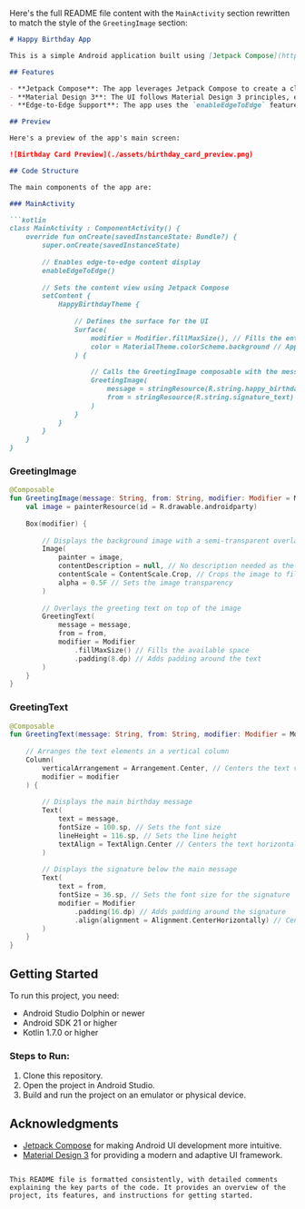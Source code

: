 Here's the full README file content with the `MainActivity` section rewritten to match the style of the `GreetingImage` section:

```markdown
# Happy Birthday App

This is a simple Android application built using [Jetpack Compose](https://developer.android.com/jetpack/compose), Google's modern toolkit for building native UI. The app displays a birthday greeting message with a background image, showcasing how easy it is to create UI elements in a declarative manner with Compose.

## Features

- **Jetpack Compose**: The app leverages Jetpack Compose to create a clean and simple UI with a background image and two text elements.
- **Material Design 3**: The UI follows Material Design 3 principles, ensuring a modern and cohesive look.
- **Edge-to-Edge Support**: The app uses the `enableEdgeToEdge` feature to extend content behind the navigation bars for a full-screen experience.

## Preview

Here's a preview of the app's main screen:

![Birthday Card Preview](./assets/birthday_card_preview.png)

## Code Structure

The main components of the app are:

### MainActivity

```kotlin
class MainActivity : ComponentActivity() {
    override fun onCreate(savedInstanceState: Bundle?) {
        super.onCreate(savedInstanceState)
        
        // Enables edge-to-edge content display
        enableEdgeToEdge()
        
        // Sets the content view using Jetpack Compose
        setContent {
            HappyBirthdayTheme {
                
                // Defines the surface for the UI
                Surface(
                    modifier = Modifier.fillMaxSize(), // Fills the entire screen
                    color = MaterialTheme.colorScheme.background // Applies the background color from the theme
                ) {
                    
                    // Calls the GreetingImage composable with the message and signature
                    GreetingImage(
                        message = stringResource(R.string.happy_birthday_text), // Fetches the birthday message string
                        from = stringResource(R.string.signature_text) // Fetches the signature string
                    )
                }
            }
        }
    }
}
```

### GreetingImage

```kotlin
@Composable
fun GreetingImage(message: String, from: String, modifier: Modifier = Modifier) {
    val image = painterResource(id = R.drawable.androidparty)
    
    Box(modifier) {
        
        // Displays the background image with a semi-transparent overlay
        Image(
            painter = image,
            contentDescription = null, // No description needed as the image is decorative
            contentScale = ContentScale.Crop, // Crops the image to fill the space
            alpha = 0.5F // Sets the image transparency
        )
        
        // Overlays the greeting text on top of the image
        GreetingText(
            message = message,
            from = from,
            modifier = Modifier
                .fillMaxSize() // Fills the available space
                .padding(8.dp) // Adds padding around the text
        )
    }
}
```

### GreetingText

```kotlin
@Composable
fun GreetingText(message: String, from: String, modifier: Modifier = Modifier) {
    
    // Arranges the text elements in a vertical column
    Column(
        verticalArrangement = Arrangement.Center, // Centers the text vertically
        modifier = modifier
    ) {
        
        // Displays the main birthday message
        Text(
            text = message,
            fontSize = 100.sp, // Sets the font size
            lineHeight = 116.sp, // Sets the line height
            textAlign = TextAlign.Center // Centers the text horizontally
        )
        
        // Displays the signature below the main message
        Text(
            text = from,
            fontSize = 36.sp, // Sets the font size for the signature
            modifier = Modifier
                .padding(16.dp) // Adds padding around the signature
                .align(alignment = Alignment.CenterHorizontally) // Centers the signature horizontally
        )
    }
}
```

## Getting Started

To run this project, you need:

- Android Studio Dolphin or newer
- Android SDK 21 or higher
- Kotlin 1.7.0 or higher

### Steps to Run:

1. Clone this repository.
2. Open the project in Android Studio.
3. Build and run the project on an emulator or physical device.


## Acknowledgments

- [Jetpack Compose](https://developer.android.com/jetpack/compose) for making Android UI development more intuitive.
- [Material Design 3](https://m3.material.io/) for providing a modern and adaptive UI framework.
```

This README file is formatted consistently, with detailed comments explaining the key parts of the code. It provides an overview of the project, its features, and instructions for getting started.
